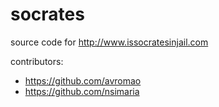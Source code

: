 socrates
========

source code for http://www.issocratesinjail.com

contributors:

- https://github.com/avromao
- https://github.com/nsimaria